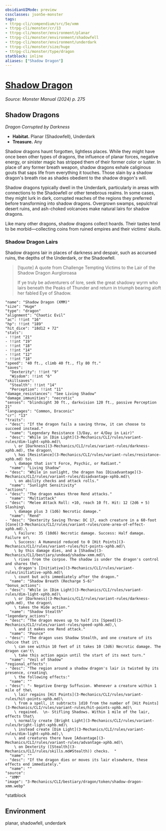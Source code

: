 ```yaml
---
obsidianUIMode: preview
cssclasses: json5e-monster
tags:
- ttrpg-cli/compendium/src/5e/xmm
- ttrpg-cli/monster/cr/13
- ttrpg-cli/monster/environment/planar
- ttrpg-cli/monster/environment/shadowfell
- ttrpg-cli/monster/environment/underdark
- ttrpg-cli/monster/size/huge
- ttrpg-cli/monster/type/dragon
statblock: inline
aliases: ["Shadow Dragon"]
---
```

# [Shadow Dragon](3-Mechanics\CLI\bestiary\dragon/shadow-dragon-xmm.md)
*Source: Monster Manual (2024) p. 275*  

## Shadow Dragons

*Dragon Corrupted by Darkness*

- **Habitat.** Planar (Shadowfell), Underdark  
- **Treasure.** Any  

Shadow dragons haunt forgotten, lightless places. While they might have once been other types of dragons, the influence of planar forces, negative energy, or sinister magic has stripped them of their former color or luster. In place of any former breath weapon, shadow dragons exhale caliginous gouts that saps life from everything it touches. Those slain by a shadow dragon's breath rise as shades obedient to the shadow dragon's will.

Shadow dragons typically dwell in the Underdark, particularly in areas with connections to the Shadowfell or other tenebrous realms. In some cases, they might lurk in dark, corrupted reaches of the regions they preferred before transforming into shadow dragons. Overgrown swamps, sepulchral desert ruins, and ash-choked volcanoes make natural lairs for shadow dragons.

Like many other dragons, shadow dragons collect hoards. Their tastes tend to be morbid—collecting coins from ruined empires and their victims' skulls.

### Shadow Dragon Lairs

Shadow dragons lair in places of darkness and despair, such as accursed ruins, the depths of the Underdark, or the Shadowfell.

> [!quote] A quote from Challenge Tempting Victims to the Lair of the Shadow Dragon Aurgloroasa  
> 
> If ye truly be adventurers of lore, seek the great shadowy wyrm who lairs beneath the Peaks of Thunder and return in triumph bearing aloft her fabled Eye of Shadow.


```statblock
"name": "Shadow Dragon (XMM)"
"size": "Huge"
"type": "dragon"
"alignment": "Chaotic Evil"
"ac": !!int "16"
"hp": !!int "189"
"hit_dice": "18d12 + 72"
"stats":
- !!int "21"
- !!int "19"
- !!int "18"
- !!int "14"
- !!int "12"
- !!int "18"
"speed": "40 ft., climb 40 ft., fly 80 ft."
"saves":
  "Dexterity": !!int "9"
  "Wisdom": !!int "6"
"skillsaves":
  "Stealth": !!int "14"
  "Perception": !!int "11"
"damage_resistances": "See Living Shadow"
"damage_immunities": "necrotic"
"senses": "blindsight 30 ft., darkvision 120 ft., passive Perception 21"
"languages": "Common, Draconic"
"cr": "13"
"traits":
- "desc": "If the dragon fails a saving throw, it can choose to succeed instead."
  "name": "Legendary Resistance (3/Day, or 4/Day in Lair)"
- "desc": "While in [Dim Light](3-Mechanics/CLI/rules/variant-rules/dim-light-xphb.md)\
    \ or [Darkness](3-Mechanics/CLI/rules/variant-rules/darkness-xphb.md), the dragon\
    \ has [Resistance](3-Mechanics/CLI/rules/variant-rules/resistance-xphb.md) to\
    \ damage that isn't Force, Psychic, or Radiant."
  "name": "Living Shadow"
- "desc": "While in sunlight, the dragon has [Disadvantage](3-Mechanics/CLI/rules/variant-rules/disadvantage-xphb.md)\
    \ on ability checks and attack rolls."
  "name": "Sunlight Sensitivity"
"actions":
- "desc": "The dragon makes three Rend attacks."
  "name": "Multiattack"
- "desc": "Melee Attack Roll: +10, reach 10 ft. Hit: 12 (2d6 + 5) Slashing\
    \ damage plus 3 (1d6) Necrotic damage."
  "name": "Rend"
- "desc": "Dexterity Saving Throw: DC 17, each creature in a 60-foot [Cone](3-Mechanics/CLI/rules/variant-rules/cone-area-of-effect-xphb.md).\
    \ Failure: 35 (10d6) Necrotic damage. Success: Half damage. Failure or\
    \ Success: A Humanoid reduced to 0 [Hit Points](3-Mechanics/CLI/rules/variant-rules/hit-points-xphb.md)\
    \ by this damage dies, and a [Shadow](3-Mechanics/CLI/bestiary/undead/shadow-xmm.md)\
    \ rises from the corpse. The shadow is under the dragon's control and shares the\
    \ dragon's [Initiative](3-Mechanics/CLI/rules/variant-rules/initiative-xphb.md)\
    \ count but acts immediately after the dragon."
  "name": "Shadow Breath (Recharge 5-6)"
"bonus_actions":
- "desc": "While in [Dim Light](3-Mechanics/CLI/rules/variant-rules/dim-light-xphb.md)\
    \ or [Darkness](3-Mechanics/CLI/rules/variant-rules/darkness-xphb.md), the dragon\
    \ takes the Hide action."
  "name": "Shadow Stealth"
"legendary_actions":
- "desc": "The dragon moves up to half its [Speed](3-Mechanics/CLI/rules/variant-rules/speed-xphb.md),\
    \ and it makes one Rend attack."
  "name": "Pounce"
- "desc": "The dragon uses Shadow Stealth, and one creature of its choice that it\
    \ can see within 10 feet of it takes 10 (3d6) Necrotic damage. The dragon can't\
    \ take this action again until the start of its next turn."
  "name": "Veil of Shadow"
"regional_effects":
- "desc": "The region around a shadow dragon's lair is twisted by its presence, creating\
    \ the following effects:"
  "name": ""
- "desc": "- Negative Energy Suffusion. Whenever a creature within 1 mile of the\
    \ lair regains [Hit Points](3-Mechanics/CLI/rules/variant-rules/hit-points-xphb.md)\
    \ from a spell, it subtracts 1d10 from the number of [Hit Points](3-Mechanics/CLI/rules/variant-rules/hit-points-xphb.md)\
    \ regained.  \n- Stifling Shadows. Within 1 mile of the lair, effects that\
    \ normally create [Bright Light](3-Mechanics/CLI/rules/variant-rules/bright-light-xphb.md)\
    \ instead create [Dim Light](3-Mechanics/CLI/rules/variant-rules/dim-light-xphb.md),\
    \ and creatures there have [Advantage](3-Mechanics/CLI/rules/variant-rules/advantage-xphb.md)\
    \ on Dexterity ([Stealth](3-Mechanics/CLI/rules/skills.md#Stealth)) checks.  "
  "name": ""
- "desc": "If the dragon dies or moves its lair elsewhere, these effects end immediately."
  "name": ""
"source":
- "XMM"
"image": "3-Mechanics/CLI/bestiary/dragon/token/shadow-dragon-xmm.webp"
```
^statblock

## Environment

planar, shadowfell, underdark